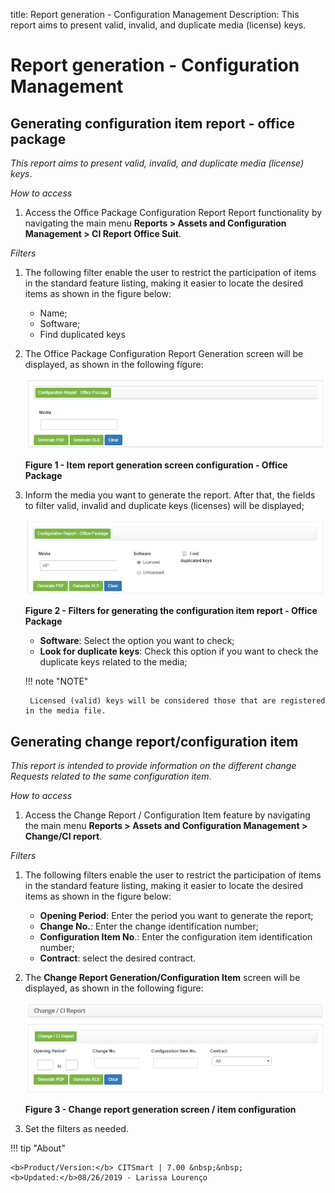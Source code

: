 title:  Report generation - Configuration Management
Description: This report aims to present valid, invalid, and duplicate media (license) keys. 
# Report generation - Configuration Management

Generating configuration item report - office package
-----------------------------------------------------------

*This report aims to present valid, invalid, and duplicate media (license) keys*.

 *How to access* 

1. Access the Office Package Configuration Report Report functionality by navigating the main menu 
**Reports > Assets and Configuration Management > CI Report Office Suit**.

 *Filters*

1. The following filter enable the user to restrict the participation of items in the standard feature listing, making it easier to 
locate the desired items as shown in the figure below:

    - Name;
    - Software;
    - Find duplicated keys
    
2. The Office Package Configuration Report Generation screen will be displayed, as shown in the following figure:
    
    ![Item](images/report.img1.jpg)
    
    **Figure 1 - Item report generation screen configuration - Office Package**

3. Inform the media you want to generate the report. After that, the fields to filter valid, invalid and duplicate keys (licenses) 
will be displayed;

    ![Report](images/report.img2.jpg)
    
    **Figure 2 - Filters for generating the configuration item report - Office Package**
    
    - **Software**: Select the option you want to check;
    - **Look for duplicate keys**: Check this option if you want to check the duplicate keys related to the media;
    
    !!! note "NOTE"
    
        Licensed (valid) keys will be considered those that are registered in the media file.
        
Generating change report/configuration item
----------------------------------------------------

*This report is intended to provide information on the different change Requests related to the same configuration item*.

*How to access*

1. Access the Change Report / Configuration Item feature by navigating the main menu 
**Reports > Assets and Configuration Management > Change/CI report**.

*Filters*

1. The following filters enable the user to restrict the participation of items in the standard feature listing, making it easier 
to locate the desired items as shown in the figure below:

    - **Opening Period**: Enter the period you want to generate the report;
    - **Change No.**: Enter the change identification number;
    - **Configuration Item No**.: Enter the configuration item identification number;
    - **Contract**: select the desired contract.
    
2. The **Change Report Generation/Configuration Item** screen will be displayed, as shown in the following figure:

    ![Item](images/report.img3.jpg)
    
    **Figure 3 - Change report generation screen / item configuration**
    
3. Set the filters as needed.

!!! tip "About"

    <b>Product/Version:</b> CITSmart | 7.00 &nbsp;&nbsp;
    <b>Updated:</b>08/26/2019 - Larissa Lourenço



